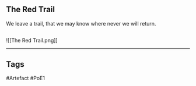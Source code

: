 ## The Red Trail
We leave a trail, that we may know
where never we will return.
##
![[The Red Trail.png]]

---
## Tags
#Artefact
#PoE1